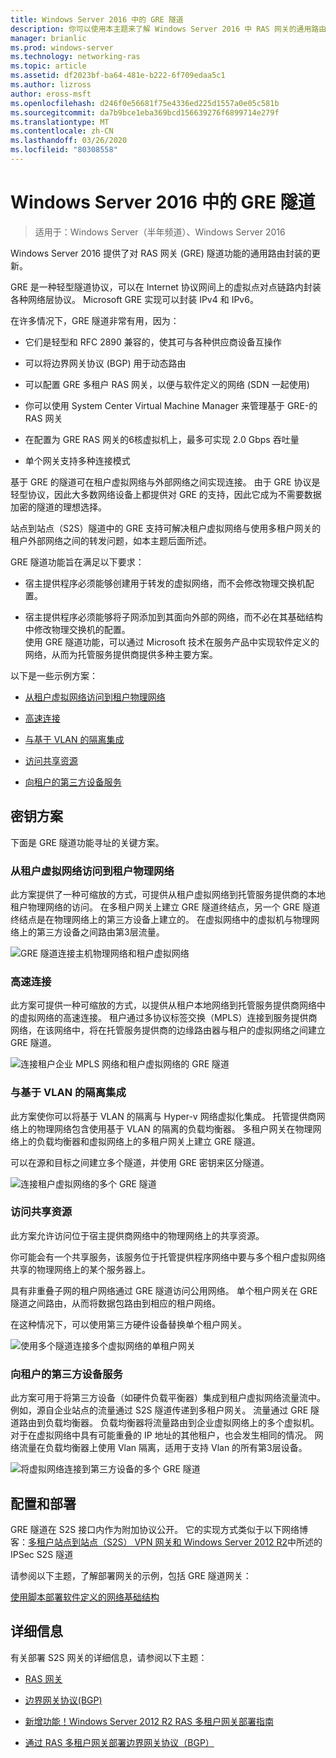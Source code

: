 ```yaml
---
title: Windows Server 2016 中的 GRE 隧道
description: 你可以使用本主题来了解 Windows Server 2016 中 RAS 网关的通用路由封装（GRE）隧道功能的更新。
manager: brianlic
ms.prod: windows-server
ms.technology: networking-ras
ms.topic: article
ms.assetid: df2023bf-ba64-481e-b222-6f709edaa5c1
ms.author: lizross
author: eross-msft
ms.openlocfilehash: d246f0e56681f75e4336ed225d1557a0e05c581b
ms.sourcegitcommit: da7b9bce1eba369bcd156639276f6899714e279f
ms.translationtype: MT
ms.contentlocale: zh-CN
ms.lasthandoff: 03/26/2020
ms.locfileid: "80308558"
---
```

# <a name="gre-tunneling-in-windows-server-2016"></a>Windows Server 2016 中的 GRE 隧道

>适用于：Windows Server（半年频道）、Windows Server 2016

Windows Server 2016 提供了对 RAS 网关 \(GRE\) 隧道功能的通用路由封装的更新。  
  
GRE 是一种轻型隧道协议，可以在 Internet 协议网间上的虚拟点对点链路内封装各种网络层协议。 Microsoft GRE 实现可以封装 IPv4 和 IPv6。  
  
在许多情况下，GRE 隧道非常有用，因为：  
  
-   它们是轻型和 RFC 2890 兼容的，使其可与各种供应商设备互操作  
  
-   可以将边界网关协议 \(BGP\) 用于动态路由  
  
-   可以配置 GRE 多租户 RAS 网关，以便与软件定义的网络 \(SDN 一起使用\)
  
-   你可以使用 System Center Virtual Machine Manager 来管理基于 GRE\-的 RAS 网关
  
-   在配置为 GRE RAS 网关的6核虚拟机上，最多可实现 2.0 Gbps 吞吐量
  
-   单个网关支持多种连接模式  
  
基于 GRE 的隧道可在租户虚拟网络与外部网络之间实现连接。 由于 GRE 协议是轻型协议，因此大多数网络设备上都提供对 GRE 的支持，因此它成为不需要数据加密的隧道的理想选择。 

站点到站点（S2S）隧道中的 GRE 支持可解决租户虚拟网络与使用多租户网关的租户外部网络之间的转发问题，如本主题后面所述。  
  
GRE 隧道功能旨在满足以下要求：  
  
-   宿主提供程序必须能够创建用于转发的虚拟网络，而不会修改物理交换机配置。  
  
-   宿主提供程序必须能够将子网添加到其面向外部的网络，而不必在其基础结构中修改物理交换机的配置。  
使用 GRE 隧道功能，可以通过 Microsoft 技术在服务产品中实现软件定义的网络，从而为托管服务提供商提供多种主要方案。  
  
以下是一些示例方案：  
  
-   [从租户虚拟网络访问到租户物理网络](#BKMK_Access)  
  
-   [高速连接](#BKMK_Speed)  
  
-   [与基于 VLAN 的隔离集成](#BKMK_Integration)  
  
-   [访问共享资源](#BKMK_Shared)  
  
-   [向租户的第三方设备服务](#BKMK_thirdparty)  
  
## <a name="key-scenarios"></a>密钥方案

下面是 GRE 隧道功能寻址的关键方案。  
  
### <a name="access-from-tenant-virtual-networks-to-tenant-physical-networks"></a><a name="BKMK_Access"></a>从租户虚拟网络访问到租户物理网络

此方案提供了一种可缩放的方式，可提供从租户虚拟网络到托管服务提供商的本地租户物理网络的访问。 在多租户网关上建立 GRE 隧道终结点，另一个 GRE 隧道终结点是在物理网络上的第三方设备上建立的。 在虚拟网络中的虚拟机与物理网络上的第三方设备之间路由第3层流量。  
  
![GRE 隧道连接主机物理网络和租户虚拟网络](../../media/gre-tunneling-in-windows-server/GRE_.png)  
  
### <a name="high-speed-connectivity"></a><a name="BKMK_Speed"></a>高速连接

此方案可提供一种可缩放的方式，以提供从租户本地网络到托管服务提供商网络中的虚拟网络的高速连接。 租户通过多协议标签交换（MPLS）连接到服务提供商网络，在该网络中，将在托管服务提供商的边缘路由器与租户的虚拟网络之间建立 GRE 隧道。  
  
![连接租户企业 MPLS 网络和租户虚拟网络的 GRE 隧道](../../media/gre-tunneling-in-windows-server/GRE-.png)  
  
### <a name="integration-with-vlan-based-isolation"></a><a name="BKMK_Integration"></a>与基于 VLAN 的隔离集成

此方案使你可以将基于 VLAN 的隔离与 Hyper-v 网络虚拟化集成。 托管提供商网络上的物理网络包含使用基于 VLAN 的隔离的负载均衡器。 多租户网关在物理网络上的负载均衡器和虚拟网络上的多租户网关上建立 GRE 隧道。  
  
可以在源和目标之间建立多个隧道，并使用 GRE 密钥来区分隧道。  
  
![连接租户虚拟网络的多个 GRE 隧道](../../media/gre-tunneling-in-windows-server/GRE-VLANIsolation.png)  
  
### <a name="access-shared-resources"></a><a name="BKMK_Shared"></a>访问共享资源

此方案允许访问位于宿主提供商网络中的物理网络上的共享资源。  
  
你可能会有一个共享服务，该服务位于托管提供程序网络中要与多个租户虚拟网络共享的物理网络上的某个服务器上。  
  
具有非重叠子网的租户网络通过 GRE 隧道访问公用网络。 单个租户网关在 GRE 隧道之间路由，从而将数据包路由到相应的租户网络。  
  
在这种情况下，可以使用第三方硬件设备替换单个租户网关。  
  
![使用多个隧道连接多个虚拟网络的单租户网关](../../media/gre-tunneling-in-windows-server/GRE-SharedResource.png)  
  
### <a name="services-of-third-party-devices-to-tenants"></a><a name="BKMK_thirdparty"></a>向租户的第三方设备服务

此方案可用于将第三方设备（如硬件负载平衡器）集成到租户虚拟网络流量流中。 例如，源自企业站点的流量通过 S2S 隧道传递到多租户网关。 流量通过 GRE 隧道路由到负载均衡器。 负载均衡器将流量路由到企业虚拟网络上的多个虚拟机。 对于在虚拟网络中具有可能重叠的 IP 地址的其他租户，也会发生相同的情况。 网络流量在负载均衡器上使用 Vlan 隔离，适用于支持 Vlan 的所有第3层设备。  
  
![将虚拟网络连接到第三方设备的多个 GRE 隧道](../../media/gre-tunneling-in-windows-server/GREThirdParty.png)  
  
## <a name="configuration-and-deployment"></a>配置和部署

GRE 隧道在 S2S 接口内作为附加协议公开。 它的实现方式类似于以下网络博客：[多租户站点到站点（S2S） VPN 网关和 Windows Server 2012 R2](https://blogs.technet.com/b/networking/archive/2013/09/29/multi-tenant-site-to-site-s2s-vpn-gateway-with-windows-server-2012-r2.aspx)中所述的 IPSec S2S 隧道  
  
请参阅以下主题，了解部署网关的示例，包括 GRE 隧道网关：  
  
[使用脚本部署软件定义的网络基础结构](../../../networking/sdn/deploy/Deploy-a-Software-Defined-Network-infrastructure-using-scripts.md)
  
## <a name="more-information"></a>详细信息

有关部署 S2S 网关的详细信息，请参阅以下主题：  
  
-   [RAS 网关](RAS-Gateway.md)  
  
-   [边界网关协议&#40;BGP&#41;](../bgp/Border-Gateway-Protocol-BGP.md)  
  
-   [新增功能！Windows Server 2012 R2 RAS 多租户网关部署指南](https://blogs.technet.com/b/wsnetdoc/archive/2014/03/26/new-windows-server-2012-r2-RAS-multitenant-gateway-deployment-guide.aspx)  
  
-   [通过 RAS 多租户网关部署边界网关协议（BGP）](https://blogs.technet.com/b/wsnetdoc/archive/2014/04/03/deploy-border-gateway-protocol-bgp-with-the-RAS-multitenant-gateway.aspx)  
  


